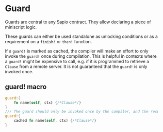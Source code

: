# Guard

Guards are central to any Sapio contract. They allow declaring a piece of
miniscript logic.

These guards can either be used standalone as unlocking conditions or as a
requirement on a `finish!` or `then!` function.

If a `guard!` is marked as cached, the compiler will make an effort to only
invoke the `guard!` once during compilation. This is helpful in contexts
where a `guard!` might be expensive to call, e.g. if it is programmed to
retrieve a `Clause` from a remote server. It is not guaranteed that the
`guard!` is only invoked once.

## guard! macro
```rust
guard!{
    fn name(self, ctx) {/*Clause*/}
}
/// The guard should only be invoked once by the compiler, and the result stored
guard!{
    cached fn name(self, ctx) {/*Clause*/}
}
```
